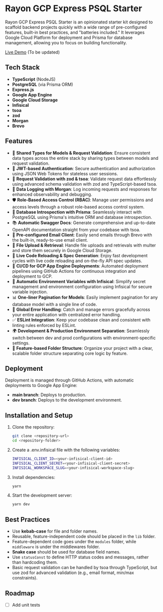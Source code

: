 # Rayon GCP Express PSQL Starter

Rayon GCP Express PSQL Starter is an opinionated starter kit designed to scaffold backend projects quickly with a wide range of pre-configured features, built-in best practices, and "batteries included." It leverages Google Cloud Platform for deployment and Prisma for database management, allowing you to focus on building functionality.

[Live Demo](https://rayon-react-starter.onrender.com/) (To be updated)

## Tech Stack

- **TypeScript** (NodeJS)
- **PostgreSQL** (via Prisma ORM)
- **Express.js**
- **Google App Engine**
- **Google Cloud Storage**
- **Infisical**
- **tsoa**
- **zod**
- **Morgan**
- **Brevo**

## Features

- 🔄 **Shared Types for Models & Request Validation**: Ensure consistent data types across the entire stack by sharing types between models and request validation.
- 🔐 **JWT-based Authentication**: Secure authentication and authorization using JSON Web Tokens for stateless user sessions.
- 📜 **Request Validation with zod & tsoa**: Validate request data effortlessly using advanced schema validation with zod and TypeScript-based tsoa.
- 📝 **Data Logging with Morgan**: Log incoming requests and responses for enhanced observability and debugging.
- 🛡️ **Role-Based Access Control (RBAC)**: Manage user permissions and access levels through a robust role-based access control system.
- 🧬 **Database Introspection with Prisma**: Seamlessly interact with PostgreSQL using Prisma's intuitive ORM and database introspection.
- 📚 **Automatic Swagger Docs**: Generate comprehensive and up-to-date OpenAPI documentation straight from your codebase with tsoa.
- 📧 **Pre-configured Email Client**: Easily send emails through Brevo with the built-in, ready-to-use email client.
- 📂 **File Upload & Retrieval**: Handle file uploads and retrievals with multer and store them securely in Google Cloud Storage.
- 🔄 **Live Code Reloading & Spec Generation**: Enjoy fast development cycles with live code reloading and on-the-fly API spec updates.
- 🚀 **CI/CD for GCP App Engine Deployments**: Automated deployment pipelines using GitHub Actions for continuous integration and deployment to GCP.
- 🔑 **Automatic Environment Variables with Infisical**: Simplify secret management and environment configuration using Infisical for secure variable injection.
- 📊 **One-liner Pagination for Models**: Easily implement pagination for any database model with a single line of code.
- 🛑 **Global Error Handling**: Catch and manage errors gracefully across your entire application with centralized error handling.
- ✅ **ESLint Integration**: Keep your codebase clean and consistent with linting rules enforced by ESLint.
- 🌍 **Development & Production Environment Separation**: Seamlessly switch between dev and prod configurations with environment-specific settings.
- 📁 **Feature-based Folder Structure**: Organize your project with a clear, scalable folder structure separating core logic by feature.

## Deployment

Deployment is managed through GitHub Actions, with automatic deployments to Google App Engine:
- **main branch**: Deploys to production.
- **dev branch**: Deploys to the development environment.

## Installation and Setup

1. Clone the repository:
    ```bash
    git clone <repository-url>
    cd <repository-folder>
    ```
2. Create a .env.infisical file with the following variables:
    ```bash
    INFISICAL_CLIENT_ID=<your-infisical-client-id>
    INFISICAL_CLIENT_SECRET=<your-infisical-client-secret>
    INFISICAL_WORKSPACE_SLUG=<your-infisical-workspace-slug>
    ```
2. Install dependencies:
    ```bash
    yarn
    ```
3. Start the development server:
    ```bash
    yarn dev
    ```

## Best Practices
- Use **kebab-case** for file and folder names.
- Reusable, feature-independent code should be placed in the `lib` folder.
- Feature-dependent code goes under the `modules` folder, while `middleware` is under the middlewares folder.
- **Snake case** should be used for database field names.
- Use `statusConst` to define HTTP status codes and messages, rather than hardcoding them.
- Basic request validation can be handled by tsoa through TypeScript, but use zod for advanced validation (e.g., email format, min/max constraints).

## Roadmap
- [ ] Add unit tests
